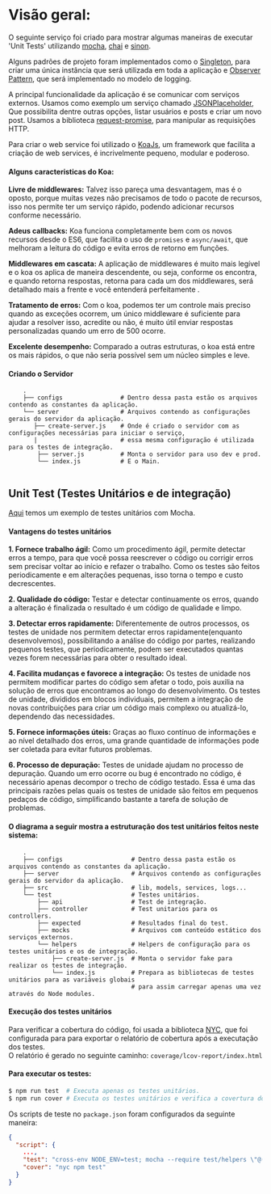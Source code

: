 # Visão geral:
O seguinte serviço foi criado para mostrar algumas maneiras de executar 'Unit Tests' utilizando [mocha](https://www.npmjs.com/package/mocha), [chai](https://www.npmjs.com/package/chai) e [sinon](https://www.npmjs.com/package/sinon).

Alguns padrões de projeto foram implementados como o [Singleton](https://www.sitepoint.com/javascript-design-patterns-singleton/), para criar uma única instância que será utilizada em toda a aplicação e [Observer Pattern](https://netbasal.com/javascript-observables-under-the-hood-2423f760584), que será implementado no modelo de logging.

  
A principal funcionalidade da aplicação é se comunicar com serviços externos. Usamos como exemplo um serviço chamado [JSONPlaceholder](https://jsonplaceholder.typicode.com/), Que possibilita dentre outras opções, listar usuários e posts e criar um novo post. Usamos a biblioteca [request-promise](https://www.npmjs.com/package/request-promise), para manipular as requisições HTTP.

Para criar o web service foi utilizado o [KoaJs](https://koajs.com/), um framework que facilita a criação de web services, é incrivelmente pequeno, modular e poderoso.

#### Alguns caracteristicas do Koa:
**Livre de middlewares:** Talvez isso pareça uma desvantagem, mas é o oposto, porque muitas vezes não precisamos de todo o pacote de recursos, isso nos permite ter um serviço rápido, podendo adicionar recursos conforme necessário.

**Adeus callbacks:** Koa funciona completamente bem com os novos recursos desde o ES6, que facilita o uso de `promises` e `async/await`, que melhoram a leitura do código e evita erros de retorno em funções.

**Middlewares em cascata:** A aplicação de middlewares é muito mais legível e o koa os aplica de maneira descendente, ou seja, conforme os encontra, e quando retorna respostas, retorna para cada um dos middlewares, será detalhado mais a frente e você entenderá perfeitamente .

**Tratamento de erros:** Com o koa, podemos ter um controle mais preciso quando as exceções ocorrem, um único middleware é suficiente para ajudar a resolver isso, acredite ou não, é muito útil enviar respostas personalizadas quando um erro de 500 ocorre.

**Excelente desempenho:** Comparado a outras estruturas, o koa está entre os mais rápidos, o que não seria possível sem um núcleo simples e leve.

#### Criando o Servidor
```
    .
    ├── configs                # Dentro dessa pasta estão os arquivos contendo as constantes da aplicação.
    └── server                 # Arquivos contendo as configurações gerais do servidor da aplicação.
       ├── create-server.js    # Onde é criado o servidor com as configurações necessárias para iniciar o serviço,
       |                       # essa mesma configuração é utilizada para os testes de integração. 
        ├── server.js          # Monta o servidor para uso dev e prod.
        └── index.js           # E o Main.
    
```

## Unit Test (Testes Unitários e de integração)

[Aqui](https://www.taniarascia.com/unit-testing-in-javascript/) temos um exemplo de testes unitários com Mocha.

#### Vantagens do testes unitários 

**1. Fornece trabalho ágil:** Como um procedimento ágil, permite detectar erros a tempo, para que você possa reescrever o código ou corrigir erros sem precisar voltar ao início e refazer o trabalho. Como os testes são feitos periodicamente e em alterações pequenas, isso torna o tempo e custo decrescentes.

**2. Qualidade do código:** Testar e detectar continuamente os erros, quando a alteração é finalizada o resultado é um código de qualidade e limpo.

**3. Detectar erros rapidamente:** Diferentemente de outros processos, os testes de unidade nos permitem detectar erros rapidamente(enquanto desenvolvemos), possibilitando a análise do código por partes, realizando pequenos testes, que periodicamente, podem ser executados quantas vezes forem necessárias para obter o resultado ideal.

**4. Facilita mudanças e favorece a integração:** Os testes de unidade nos permitem modificar partes do código sem afetar o todo, pois auxilia na solução de erros que encontramos ao longo do desenvolvimento. Os testes de unidade, divididos em blocos individuais, permitem a integração de novas contribuições para criar um código mais complexo ou atualizá-lo, dependendo das necessidades.

**5. Fornece informações úteis:** Graças ao fluxo contínuo de informações e ao nível detalhado dos erros, uma grande quantidade de informações pode ser coletada para evitar futuros problemas.

**6. Processo de depuração:** Testes de unidade ajudam no processo de depuração. Quando um erro ocorre ou bug é encontrado no código, é necessário apenas decompor o trecho de código testado. Essa é uma das principais razões pelas quais os testes de unidade são feitos em pequenos pedaços de código, simplificando bastante a tarefa de solução de problemas.

#### O diagrama a seguir mostra a estruturação dos test unitários feitos neste sistema:

```
    .
    ├── configs                   # Dentro dessa pasta estão os arquivos contendo as constantes da aplicação.
    ├── server                    # Arquivos contendo as configurações gerais do servidor da aplicação.
    ├── src                       # lib, models, services, logs...
    └── test                      # Testes unitários.
        ├── api                   # Test de integração.
        ├── controller            # Test unitarios para os controllers.
        ├── expected              # Resultados final do test.
        ├── mocks                 # Arquivos com conteúdo estático dos serviços externos.
        └── helpers               # Helpers de configuração para os testes unitários e os de integração.
            ├── create-server.js  # Monta o servidor fake para realizar os testes de integração.
            └── index.js          # Prepara as bibliotecas de testes unitários para as variáveis globais
                                  # para assim carregar apenas uma vez através do Node modules.
```

#### Execução dos testes unitários

Para verificar a cobertura do código, foi usada a biblioteca [NYC](https://www.npmjs.com/package/nyc), que foi configurada para
para exportar o relatório de cobertura após a executação dos testes.  
O relatório é gerado no seguinte caminho: `coverage/lcov-report/index.html`

#### Para executar os testes:
```bash
$ npm run test  # Executa apenas os testes unitários.
$ npm run cover # Executa os testes unitários e verifica a covertura do código.
```
Os scripts de teste no `package.json` foram configurados da seguinte maneira:
```json
{
  "script": {
    ...,
    "test": "cross-env NODE_ENV=test; mocha --require test/helpers \"@(src|test)/**/*@(.spec.js)\" --timeout 5000 --exit",
    "cover": "nyc npm test"
  }
}
```
